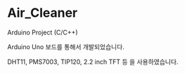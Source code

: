 # Air_Cleaner
Arduino Project (C/C++)

Arduino Uno 보드를 통해서 개발되었습니다.

DHT11, PMS7003, TIP120, 2.2 inch TFT 등 을 사용하였습니다.
